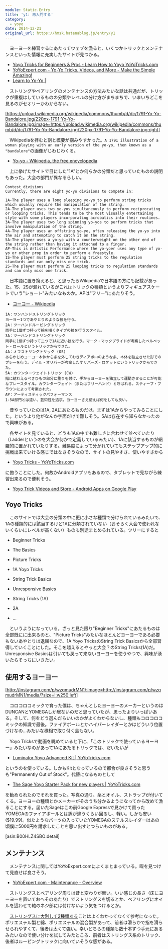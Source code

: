 ```yaml
---
module: Static.Entry
title: 'y1: 再入門する'
category:
  - yoyo
date: 2014-12-21
original_url: https://hmsk.hatenablog.jp/entry/y1
---
```


　ヨーヨーを練習するにあたってウェブを漁ると、いくつかトリックとメンテナンスといった情報に充実したサイトが見つかる。

- [Yoyo Tricks for Beginners & Pros - Learn How to Yoyo YoYoTricks.com](http://yoyotricks.com/)
- [YoYoExpert.com - Yo-Yo Tricks, Videos, and More - Make the Simple Amazing!](http://yoyoexpert.com/)
- [Learn to Yo-Yo |](http://www.yoyoskills.com/?cat=1)

　ストリングやベアリングのメンテナンスの方法みたいな話は共通だが、トリックが重複はしているものの分類やレベルの分け方がまちまちで、いまいちどこを見るのがセオリーかわからない。

<!-- more -->

[https://upload.wikimedia.org/wikipedia/commons/thumb/d/dc/1791-Yo-Yo-Bandalore.jpg/220px-1791-Yo-Yo-Bandalore.jpg:image=https://upload.wikimedia.org/wikipedia/commons/thumb/d/dc/1791-Yo-Yo-Bandalore.jpg/220px-1791-Yo-Yo-Bandalore.jpg:right]

　Wikipediaを拝むと割と概要が掴みやすかった。`A 1791 illustration of a woman playing with an early version of the yo-yo, then known as a "bandalore"`の画像がじわじわくる。

- [Yo-yo - Wikipedia, the free encyclopedia](https://en.wikipedia.org/wiki/Yo-yo)

　上に挙げたサイトで目にした"1A"とか何らかの分類だと思っていたものの説明もあった。大会の部門が異なるらしい。

```
Contest divisions
Currently, there are eight yo-yo divisions to compete in:

1A-The player uses a long sleeping yo-yo to perform string tricks which usually require the manipulation of the string.
2A-The player uses two yo-yos simultaneously to perform reciprocating or looping tricks. This tends to be the most visually entertaining style with some players incorporating acrobatics into their routines.
3A-The player uses two long spinning yo-yos to perform tricks that involve manipulation of the string.
4A-The player uses an offstring yo-yo, often releasing the yo-yo into the air and attempting to catch it on the string.
5A-The player uses a yo-yo with a counterweight on the other end of the string rather than having it attached to a finger.
AP-This is Artistic Performance where the yo-yoer uses any type of yo-yo or other prop in order to perform a freestyle.
1S-The player must perform 25 string tricks to the regulation standards and can only miss one trick.
2S-The player must perform 25 looping tricks to regulation standards and can only miss one trick.
```


　日本語に置き換えると、と思ったらWikipediaで日本語の方にも記載があった。1S、2Sが漏れているがこれはトリックの種類というよりフィギュアスケートでいう"ショート"みたいなものか。APは"フリー"にあたりそう。

- [ヨーヨー - Wikipedia](https://ja.wikipedia.org/wiki/%E3%83%A8%E3%83%BC%E3%83%A8%E3%83%BC)

```
1A：ワンハンドストリングトリック
ヨーヨー1つであやとりのような技を行う。
2A：ツーハンドルーピングトリック
両手に1個ずつ持って輪を描くタイプの技を行うスタイル。
3A：ツーハンドストリングトリック
両手に1個ずつ持って二つで1Aに近い技を行う。マーク・マックブライドが考案したベルベット・ロールというトリックからできた。
4A：オフストリングトリック (OS)
あらかじめヨーヨー本体から糸を外しておきディアボロのような糸、本体を独立させた形でのプレーを行う。デイル・オリバーが考案したオリバーズ・ロケットというトリックからできた。
5A：カウンターウェイトトリック (CW)
指に結わえるべきひもの部分に重りを付け、手からヨーヨーを独立して運動させることが可能なプレースタイル。カウンターウェイト（またはフリーハンド）と呼ばれる。スティーブ・ブラウンによって考案された。
AP：アーティスティックパフォーマンス
1-5A部門とは違い、芸術性を追求。ヨーヨーさえ使えば何をしても良い。
```

　昔やっていたのは1A, 2Aにあたるものだけ。まずは1Aからやってみることにした。というより他がなんか字面だけで難しそう。5Aは存在すら知らなかったので興味がある。

　各サイトを見ていると、どうも1Aの中でも難しさに合わせて並べていたり（Ladderというのを大会か何かで定義しているみたい）、1Aに該当するものが網羅的に置かれていたりする。難易度によって分かれていてもステップアップ的に挑戦出来ていける感じではなさそうなので、サイトの見やすさ、使いやすさから

- [Yoyo Tricks - YoYoTricks.com](http://yoyotricks.com/yoyo-tricks/)

に倣うことにした。何故かAndroidアプリもあるので、タブレットで見ながら練習出来るので便利そう。

- [Yoyo Trick Videos and Store - Android Apps on Google Play](https://play.google.com/store/apps/details?id=com.archaicsoftware.yotricks)

## Yoyo Tricks

　このサイトでは大会の分類の中に更に小さな種類で分けられているみたいで、1Aの種類的には該当するけど1Aに分類されていない（おそらく大会で使われないくらいにレベルが高くない）ものも別途まとめられている。ツリーにすると

- Beginner Tricks
 - The Basics
 - Picture Tricks

- 1A Yoyo Tricks
 - String Trick Basics
 - Unresponsive Basics
 - String Tricks (1A)

- 2A
 - ...

　というようになっている。ざっと見た限り"Beginner Tricks"にあたるものは全部既にに出来るのと、"Picture Tricks"みたいなほとんどヨーヨーである必要もないあやとりは退屈なので、1A Yoyo TricksのString Trick Basicsから全部習得していくことにした。そこを越えるとやっと大会？のString Tricks(1A)だ。Unresponsive Basicsは引いても戻って来ないヨーヨーを使うやつで、興味が湧いたらそっちにいきたい。

## 使用するヨーヨー

[http://instagram.com/p/wzqmudrMN1/:image=http://instagram.com/p/wzqmudrMN1/media/?size=l:w250:left]

　コロコロコミックで育った僕は、ちゃんとしたヨーヨーのメーカーというのはDUNCANとYOMEGAしか居ないのだと思っていたが、思ったよりいっぱいある。そして、何をどう選んだらいいのかがよくわからないし、種類もコロコロコミックの知識で最後。ファイアボールとかハイパーレイダーとかはどういう位置づけなの...みたいな様相で取り付く島もない。

　Yoyo Tricksで動画を眺めていると下に、「このトリックで使っているヨーヨー」みたいなのがあって1Aにあたるトリックでは、だいたいが

- [Luminator Yoyo Advanced Kit | YoYoTricks.com](http://yoyotricks.com/yoyo-store/zzzhidden/luminator-yoyo-advanced-kit/)

というのを使っている。しかもKitとなっているので都合が良さそうと思うも"Permanently Out of Stock"。代替になるものとして

- [The Sage Yoyo Starter Pack for new players | YoYoTricks.com](http://yoyotricks.com/yoyo-store/yotricks/the-sage-yoyo-starter-pack/)

を勧められたのでそれを買った。写真の通り、糸とオイル、ストラップが付いてくる。ヨーヨーの種類とかメーカーがそのうち分かるようになってから改めて漁ることにする。届いたSageはこの前Google Expressで見かけて買ったYOMEGAのファイアボールとは訳が違うくらい回るし、軽い。しかも安い($19.99)。似たようなパーツの入っていたYOMEGAのステルスレイダーはあの頃僕に5000円を請求したことを思い出すとつらいものがある。

[asin:B00HLZ4SBO:detail]

## メンテナンス

　メンテナンスに関してはYoYoExpert.comによくまとまっている。暇を見つけて見直せば良さそう。

- [YoYoExpert.com - Maintenance - Overview](http://yoyoexpert.com/learn/400-maintenance-overview.html)

　ストリングスとベアリング周りは昔と変わりが無い。いい感じの長さ（床にヨーヨーを置いておへそのあたり）でストリングスを切るとか、ベアリングにオイルを這わせて軸のネジ部には付けないよう気をつけるとか。

　[ストリングスに大別して2種類ある](http://yoyoexpert.com/learn/412-maintenance-yo-yo-string.html)ことはよくわかってなくて参考になった。ポリエステル製と綿、ポリエステルの混合製があって、前者は滑らかで指を滑らせられやすくて、後者は太くて強い。幸いどちらの種類も数十本ずつ手元にあるみたいなので使い分けを試してみたところ、前者はストリングス系のトリック、後者はルーピングトリックに向いていそうな感がある。
